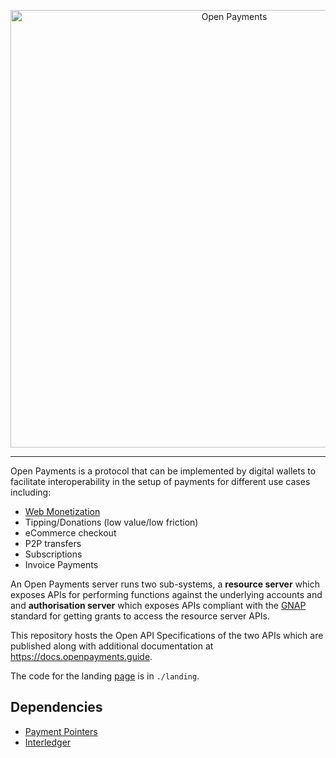 <p align="center">
  <img src="https://raw.githubusercontent.com/interledger/open-payments/master/landing/public/Open_Payments_standard_logo.svg" width="700" alt="Open Payments">
</p>

---

Open Payments is a protocol that can be implemented by digital wallets to
facilitate interoperability in the setup of payments for different use cases
including:

- [Web Monetization](https://webmonetization.org)
- Tipping/Donations (low value/low friction)
- eCommerce checkout
- P2P transfers
- Subscriptions
- Invoice Payments

An Open Payments server runs two sub-systems, a **resource server** which exposes APIs for performing functions against the
underlying accounts and and **authorisation server** which exposes APIs compliant with the
[GNAP](https://datatracker.ietf.org/doc/html/draft-ietf-gnap-core-protocol) standard for getting grants to access the resource server
APIs.

This repository hosts the Open API Specifications of the two APIs which are published along with additional documentation at
https://docs.openpayments.guide.

The code for the landing [page](https://openpayments.guide) is in `./landing`.

## Dependencies

- [Payment Pointers](https://paymentpointers.org)
- [Interledger](https://interledger.org)
